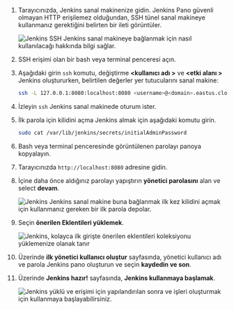 1. Tarayıcınızda, Jenkins sanal makinenize gidin. Jenkins Pano güvenli olmayan HTTP erişilemez olduğundan, SSH tünel sanal makineye kullanmanız gerektiğini belirten bir ileti görüntüler.

    ![Jenkins SSH Jenkins sanal makineye bağlanmak için nasıl kullanılacağı hakkında bilgi sağlar.](./media/jenkins-connect-to-jenkins-server-running-on-azure/jenkins-ssh-instructions.png)

1. SSH erişimi olan bir bash veya terminal penceresi açın.

1. Aşağıdaki girin `ssh` komutu, değiştirme  **&lt;kullanıcı adı >** ve  **&lt;etki alanı >** Jenkins oluştururken, belirtilen değerler yer tutucularını sanal makine:

    ```bash
    ssh -L 127.0.0.1:8080:localhost:8080 <username>@<domain>.eastus.cloudapp.azure.com
    ```

1. İzleyin `ssh` Jenkins sanal makinede oturum ister.

1. İlk parola için kilidini açma Jenkins almak için aşağıdaki komutu girin.

    ```bash
    sudo cat /var/lib/jenkins/secrets/initialAdminPassword
    ```

1. Bash veya terminal penceresinde görüntülenen parolayı panoya kopyalayın.

1. Tarayıcınızda `http://localhost:8080` adresine gidin.

1. İçine daha önce aldığınız parolayı yapıştırın **yönetici parolasını** alan ve select **devam**.

    ![Jenkins Jenkins sanal makine buna bağlanmak ilk kez kilidini açmak için kullanmanız gereken bir ilk parola depolar.](./media/jenkins-connect-to-jenkins-server-running-on-azure/jenkins-unlock.png)

1. Seçin **önerilen Eklentileri yüklemek**.

    ![Jenkins, kolayca ilk girişte önerilen eklentileri koleksiyonu yüklemenize olanak tanır](./media/jenkins-connect-to-jenkins-server-running-on-azure/jenkins-customize.png)

1. Üzerinde **ilk yönetici kullanıcı oluştur** sayfasında, yönetici kullanıcı adı ve parola Jenkins pano oluşturun ve seçin **kaydedin ve son**.

1. Üzerinde **Jenkins hazır!** sayfasında, **Jenkins kullanmaya başlamak**.

    ![Jenkins yüklü ve erişimi için yapılandırılan sonra ve işleri oluşturmak için kullanmaya başlayabilirsiniz.](./media/jenkins-connect-to-jenkins-server-running-on-azure/jenkins-ready.png)